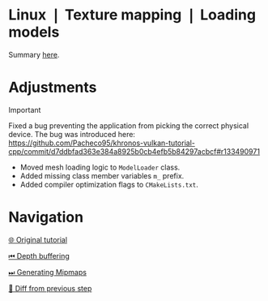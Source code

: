 # Linux ❘ Texture mapping ❘ Loading models

Summary [here](https://github.com/Pacheco95/khronos-vulkan-tutorial-cpp/tree/linux-summary).

# Adjustments

> [!IMPORTANT]
> Fixed a bug preventing the application from picking the correct physical device.
> The bug was introduced
> here:
> https://github.com/Pacheco95/khronos-vulkan-tutorial-cpp/commit/d7ddbfad363e384a8925b0cb4efb5b84297acbcf#r133490971

- Moved mesh loading logic to `ModelLoader` class.
- Added missing class member variables `m_` prefix.
- Added compiler optimization flags to `CMakeLists.txt`.

# Navigation

[🌐 Original tutorial](
https://docs.vulkan.org/tutorial/latest/08_Loading_models.html)

[⏮ Depth buffering](
https://github.com/Pacheco95/khronos-vulkan-tutorial-cpp/tree/linux/06-depth-buffering)

[⏭ Generating Mipmaps](
https://github.com/Pacheco95/khronos-vulkan-tutorial-cpp/tree/linux/08-generating-mipmaps)

[🔄 Diff from previous step](
https://github.com/Pacheco95/khronos-vulkan-tutorial-cpp/compare/linux/06-depth-buffering...linux/07-loading-models)
